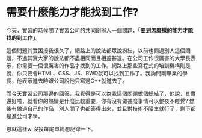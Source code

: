 # 需要什麼能力才能找到工作?


今天，實習的時候問了實習公司的共同創辦人一個問題，**「要到怎麼樣的能力才能找的到工作」**。

這個問題其實困擾我很久了，網路上的說法都眾說紛紜，以前也問過別人這個問題，不過其實大家的說法都不盡相同而且相差甚遠。在公司工作很厲害的大學長表示，你需要一個很厲害的作品才找到的工作。網路上那些寫程式的培訓機構則是說，你只要會HTML、CSS、JS、RWD就可以找到工作了。我詢問剛畢業的學長，他表示進去時跟公司說他只寫過C++就進去了。

而今天實習公司那邊的回答，我覺得是可以為我這個問題做個總結了，他說，其實還好啦，就看你的熱情是什麼比較重要，你有沒有做甚麼事情可以整夜不睡覺? 然後有做過自己的作品，別人問了也都答得出來，並且對技術不陌生就行了，剩下都是進公司才學。

恩就這樣w 沒投每尾單純想記錄一下。

